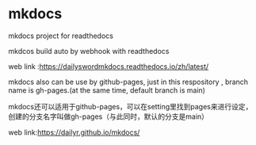 
# mkdocs

mkdocs project for readthedocs


mkdcos build auto by webhook with readthedocs

web link :https://dailyswordmkdocs.readthedocs.io/zh/latest/


mkdocs also can be use by github-pages,  just in this respository , branch name is gh-pages.(at the same time, default branch is main)

mkdocs还可以适用于github-pages，可以在setting里找到pages来进行设定， 创建的分支名字叫做gh-pages（与此同时，默认的分支是main） 

web link:https://dailyr.github.io/mkdocs/
